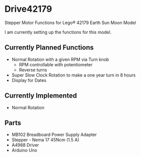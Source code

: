 # Drive42179
Stepper Motor Functions for Lego® 42179 Earth Sun Moon Model


I am currently setting up the functions for this model.

## Currently Planned Functions

- Normal Rotation with a given RPM via Turn knob
   - RPM controllable with potentiometer
   - Reverse turns
- Super Slow Clock Rotation to make a one year turn in 8 hours
- Display for Dates

## Currently Implemented
- Normal Rotation

## Parts
- MB102 Breadboard Power Supply Adapter
- Stepper - Nema 17 45Ncm (1.5 A)
- A4988 Driver
- Arduino Uno
